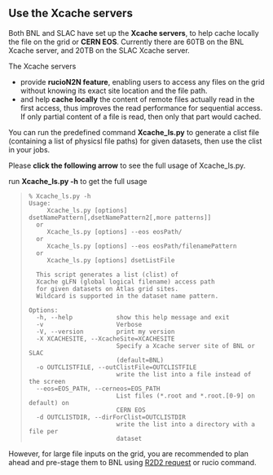 ## <span id="Use_the_Xcache_servers"></span> Use the Xcache servers

Both BNL and SLAC have set up the **Xcache servers**, to help cache locally the
file on the grid or **CERN EOS**. Currently there are 60TB on the BNL Xcache
server, and 20TB on the SLAC Xcache server.

The Xcache servers

- provide **rucioN2N feature**, enabling users to access any files on the grid
  without knowing its exact site location and the file path.
- and help **cache locally** the content of remote files actually read in the
  first access, thus improves the read performance for sequential access. If
  only partial content of a file is read, then only that part would cached.

You can run the predefined command **Xcache_ls.py** to generate a clist file
(containing a list of physicsl file paths) for given datasets, then use the
clist in your jobs.

Please **click the following arrow** to see the full usage of Xcache_ls.py.

run **Xcache_ls.py -h** to get the full usage

>     % Xcache_ls.py -h
>     Usage:
>          Xcache_ls.py [options] dsetNamePattern[,dsetNamePattern2[,more patterns]]
>       or
>          Xcache_ls.py [options] --eos eosPath/
>       or
>          Xcache_ls.py [options] --eos eosPath/filenamePattern
>       or
>          Xcache_ls.py [options] dsetListFile
>
>       This script generates a list (clist) of
>       Xcache gLFN (global logical filename) access path
>       for given datasets on Atlas grid sites.
>       Wildcard is supported in the dataset name pattern.
>
>     Options:
>       -h, --help            show this help message and exit
>       -v                    Verbose
>       -V, --version         print my version
>       -X XCACHESITE, --XcacheSite=XCACHESITE
>                             Specify a Xcache server site of BNL or SLAC
>                             (default=BNL)
>       -o OUTCLISTFILE, --outClistFile=OUTCLISTFILE
>                             write the list into a file instead of the screen
>       --eos=EOS_PATH, --cerneos=EOS_PATH
>                             List files (*.root and *.root.[0-9] on default) on
>                             CERN EOS
>       -d OUTCLISTDIR, --dirForClist=OUTCLISTDIR
>                             write the list into a directory with a file per
>                             dataset

However, for large file inputs on the grid, you are recommended to plan ahead
and pre-stage them to BNL using
[R2D2 request](https://rucio-ui.cern.ch/r2d2/manage_quota) or rucio command.
